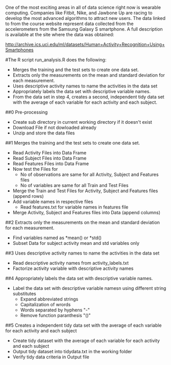 
One of the most exciting areas in all of data science right now is wearable computing. Companies like Fitbit, Nike, and Jawbone Up are racing to develop the most advanced algorithms to attract new users. The data linked to from the course website represent data collected from the accelerometers from the Samsung Galaxy S smartphone. A full description is available at the site where the data was obtained:

http://archive.ics.uci.edu/ml/datasets/Human+Activity+Recognition+Using+Smartphones


#The R script run_analysis.R does the following:

- Merges the training and the test sets to create one data set.
- Extracts only the measurements on the mean and standard deviation for each measurement.
- Uses descriptive activity names to name the activities in the data set
- Appropriately labels the data set with descriptive variable names. 
- From the data set in step 4, creates a second, independent tidy data set with the average of each variable for each activity and each subject.

##0 Pre-processing 

- Create sub directory in current working directory if it doesn't exist
- Download File if not dowloaded already
- Unzip and store the data files

##1 Merges the training and the test sets to create one data set.

- Read Activity Files into Data Frame
- Read Subject Files into Data Frame
- Read Features Files into Data Frame
- Now test the Files for
    - No of observations are same for all Activity, Subject and Features files
    - No of variables are same for all Train and Test Files
- Merge the Train and Test Files for Activity, Subject and Features files (append rows)
- Add variable names in respective files
    - Read features.txt for variable names in features file
- Merge Activity, Subject and Features files into Data (append columns)

##2 Extracts only the measurements on the mean and standard deviation for each measurement. 

- Find variables named as *mean() or *std()
- Subset Data for subject activity mean and std variables only 

##3 Uses descriptive activity names to name the activities in the data set

- Read descriptive activity names from activity_labels.txt
- Factorize activity variable with descriptive activity names

##4 Appropriately labels the data set with descriptive variable names.

- Label the data set with descriptive variable namesn using different string substitutes
    - Expand abbreviated strings
    - Capitalization of wrords
    - Words separated by hyphens "-"
    - Remove function paranthesis "()"

##5 Creates a independent tidy data set with the average of each variable for each activity and each subject

- Create tidy dataset with the average of each variable for each activity and each subject
- Output tidy dataset into tidydata.txt in the working folder
- Verify tidy data criteria in Output file

